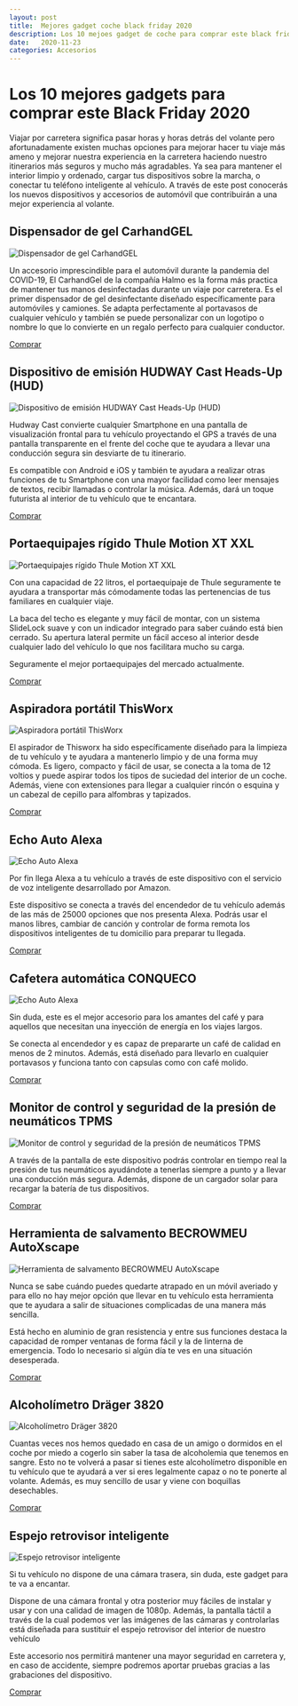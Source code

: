 ```yaml
---
layout: post
title:  Mejores gadget coche black friday 2020
description: Los 10 mejoes gadget de coche para comprar este black friday 2020
date:   2020-11-23
categories: Accesorios
---
```


<h1>Los 10 mejores gadgets para comprar este Black Friday 2020</h1>


<p>Viajar por carretera significa pasar horas y horas detrás del volante pero afortunadamente existen muchas
opciones para mejorar hacer tu viaje más ameno y mejorar nuestra experiencia en la carretera haciendo
nuestro itinerarios más seguros y mucho más agradables.
Ya sea para mantener el interior limpio y ordenado, cargar tus dispositivos sobre la marcha, o conectar tu
teléfono inteligente al vehículo. A través de este post conocerás los nuevos dispositivos y accesorios de
automóvil que contribuirán a una mejor experiencia al volante.</p>

<h2>Dispensador de gel CarhandGEL</h2>

<img class="product-img" src="https://images-na.ssl-images-amazon.com/images/I/61LGJjAS3NL._AC_SL1500_.jpg" alt="Dispensador de gel CarhandGEL" />

<p>Un accesorio imprescindible para el automóvil durante la pandemia del COVID-19, El CarhandGel de la
compañía Halmo es la forma más practica de mantener tus manos desinfectadas durante un viaje por
carretera. Es el primer dispensador de gel desinfectante diseñado específicamente para automóviles y
camiones. Se adapta perfectamente al portavasos de cualquier vehículo y también se puede personalizar
con un logotipo o nombre lo que lo convierte en un regalo perfecto para cualquier conductor.</p>

<a href="https://www.amazon.es/dp/B08B83CZLT/ref=as_li_ss_tl?language=en_US&ie=UTF8&linkCode=gs2&linkId=172f005d899743f6bf3f26b92aabf2ee&tag=travelo0e-21" target="_blank" class="myButton">Comprar</a>

<h2>Dispositivo de emisión HUDWAY Cast Heads-Up (HUD)</h2>

<img class="product-img" src="https://images-na.ssl-images-amazon.com/images/I/41pnKFSQ4hL._AC_.jpg" alt="Dispositivo de emisión HUDWAY Cast Heads-Up (HUD)" />

<p>Hudway Cast convierte cualquier Smartphone en una pantalla de visualización frontal para tu vehículo
proyectando el GPS a través de una pantalla transparente en el frente del coche que te ayudara a llevar
una conducción segura sin desviarte de tu itinerario.</p>

<p>Es compatible con Android e iOS y también te ayudara a realizar otras funciones de tu Smartphone con
una mayor facilidad como leer mensajes de textos, recibir llamadas o controlar la música. Además, dará
un toque futurista al interior de tu vehículo que te encantara.</p>

<a href="https://www.amazon.es/dp/B01LX2XO5R/ref=as_li_ss_tl?ie=UTF8&linkCode=gs2&linkId=b3bb8cf30e31c81efe6186501ece3db5&tag=travelo0e-21" target="_blank" class="myButton">Comprar</a>

<h2>Portaequipajes rígido Thule Motion XT XXL</h2>

<img class="product-img" src="https://images-na.ssl-images-amazon.com/images/I/81SKU4tQ3XL._AC_SL1500_.jpg" alt="Portaequipajes rígido Thule Motion XT XXL" />

<p>Con una capacidad de 22 litros, el portaequipaje de Thule seguramente te ayudara a transportar más
cómodamente todas las pertenencias de tus familiares en cualquier viaje.</p>

<p>La baca del techo es elegante y muy fácil de montar, con un sistema SlideLock suave y con un indicador
integrado para saber cuándo está bien cerrado. Su apertura lateral permite un fácil acceso al interior
desde cualquier lado del vehículo lo que nos facilitara mucho su carga.</p>

<p>Seguramente el mejor portaequipajes del mercado actualmente.</p>

<a href="https://www.amazon.es/Thule-Vers%C3%A1til-Portaequipajes-Montaje-Diario/dp/B07FRSJQZ5/ref=sr_1_11?__mk_es_ES=%C3%85M%C3%85%C5%BD%C3%95%C3%91&dchild=1&keywords=cofre+coche&qid=1606134585&sr=8-11" target="_blank" class="myButton">Comprar</a>

<h2>Aspiradora portátil ThisWorx</h2>

<img class="product-img" src="https://images-na.ssl-images-amazon.com/images/I/812Cu1m%2BApL._AC_SL1500_.jpg" alt="Aspiradora portátil ThisWorx" />

<p>El aspirador de Thisworx ha sido específicamente diseñado para la limpieza de tu vehículo y te ayudara a
mantenerlo limpio y de una forma muy cómoda. Es ligero, compacto y fácil de usar, se conecta a la toma
de 12 voltios y puede aspirar todos los tipos de suciedad del interior de un coche. Además, viene con
extensiones para llegar a cualquier rincón o esquina y un cabezal de cepillo para alfombras y tapizados.</p>

<a href="https://www.amazon.es/dp/B06ZY896ZM/ref=as_li_ss_tl?language=en_US&ie=UTF8&linkCode=gs2&linkId=2995b6934fcaeffb0639f750fd8eb707&tag=travelo0e-21" target="_blank" class="myButton">Comprar</a>

<h2>Echo Auto Alexa</h2>

<img class="product-img" src="https://images-na.ssl-images-amazon.com/images/I/81EZ%2ByQuT8L._AC_SL1500_.jpg" alt="Echo Auto Alexa" />

<p>Por fin llega Alexa a tu vehículo a través de este dispositivo con el servicio de voz inteligente desarrollado
por Amazon. </p>

<p>Este dispositivo se conecta a través del encendedor de tu vehículo además de las más de 25000
opciones que nos presenta Alexa. Podrás usar el manos libres, cambiar de canción y controlar de forma
remota los dispositivos inteligentes de tu domicilio para preparar tu llegada.
</p>

<a href="https://www.amazon.es/echo-auto-pon-alexa-en-tu-coche/dp/B078YP59TT/ref=sr_1_1?__mk_es_ES=%C3%85M%C3%85%C5%BD%C3%95%C3%91&dchild=1&keywords=alexa+coche&qid=1606134704&sr=8-1" target="_blank" class="myButton">Comprar</a>

<h2>Cafetera automática CONQUECO</h2>

<img class="product-img" src="https://images-na.ssl-images-amazon.com/images/I/613xQpivErL._AC_SL1000_.jpg" alt="Echo Auto Alexa" />

<p>Sin duda, este es el mejor accesorio para los amantes del café y para aquellos que necesitan una
inyección de energía en los viajes largos.</p>

<p>Se conecta al encendedor y es capaz de prepararte un café de calidad en menos de 2 minutos. Además,
está diseñado para llevarlo en cualquier portavasos y funciona tanto con capsulas como con café molido.</p>

<a href="https://www.amazon.es/CONQUECO-autom%C3%A1tica-El%C3%A9ctrica-Operaci%C3%B3n-One-Button/dp/B07R55GT28/ref=sr_1_1?__mk_es_ES=%C3%85M%C3%85%C5%BD%C3%95%C3%91&dchild=1&keywords=handpresso&qid=1606134878&sr=8-1" target="_blank" class="myButton">Comprar</a>

<h2>Monitor de control y seguridad de la presión de neumáticos TPMS</h2>

<img class="product-img" src="https://images-na.ssl-images-amazon.com/images/I/61REGH3st8L._AC_SL1000_.jpg" alt="Monitor de control y seguridad de la presión de neumáticos TPMS" />

<p>A través de la pantalla de este dispositivo podrás controlar en tiempo real la presión de tus neumáticos
ayudándote a tenerlas siempre a punto y a llevar una conducción más segura. Además, dispone de un
cargador solar para recargar la batería de tus dispositivos.</p>

<a href="https://www.amazon.es/Monitoreo-Neum%C3%A1ticos-Seguridad-Pantalla-Temperatura/dp/B07V73YGVV/ref=sr_1_4?__mk_es_ES=%C3%85M%C3%85%C5%BD%C3%95%C3%91&dchild=1&keywords=controlador+presion+coche&qid=1606134940&sr=8-4" target="_blank" class="myButton">Comprar</a>

<h2>Herramienta de salvamento BECROWMEU AutoXscape</h2> 

<img class="product-img" src="https://images-na.ssl-images-amazon.com/images/I/71nEpzA3ffL._AC_SL1500_.jpg" alt="Herramienta de salvamento BECROWMEU AutoXscape" />

<p>Nunca se sabe cuándo puedes quedarte atrapado en un móvil averiado y para ello no hay mejor opción
que llevar en tu vehículo esta herramienta que te ayudara a salir de situaciones complicadas de una
manera más sencilla.</p>

<p>Está hecho en aluminio de gran resistencia y entre sus funciones destaca la capacidad de romper
ventanas de forma fácil y la de linterna de emergencia. Todo lo necesario si algún día te ves en una
situación desesperada.</p>

<a href="https://www.amazon.es/BECROWMEU-Emergencia-Recargable-Herramienta-Supervivencia/dp/B07FPL3PP5/ref=sr_1_1?__mk_es_ES=%C3%85M%C3%85%C5%BD%C3%95%C3%91&dchild=1&keywords=autoxscape&qid=1606135034&sr=8-1" target="_blank" class="myButton">Comprar</a>

<h2>Alcoholímetro Dräger 3820</h2>

<img class="product-img" src="https://images-na.ssl-images-amazon.com/images/I/61TP9LgzOML._AC_SL1500_.jpg" alt="Alcoholímetro Dräger 3820" />

<p>Cuantas veces nos hemos quedado en casa de un amigo o dormidos en el coche por miedo a cogerlo sin
saber la tasa de alcoholemia que tenemos en sangre. Esto no te volverá a pasar si tienes este
alcoholímetro disponible en tu vehículo que te ayudará a ver si eres legalmente capaz o no te ponerte al
volante. Además, es muy sencillo de usar y viene con boquillas desechables.</p>

<a href="https://www.amazon.es/Dr%C3%A4ger-Alkoholtester-Alcotest-negro-Display/dp/B01AWB2JBY/ref=sr_1_2_sspa?__mk_es_ES=%C3%85M%C3%85%C5%BD%C3%95%C3%91&dchild=1&keywords=alcoholimetro+coche&qid=1606135155&sr=8-2-spons&psc=1&spLa=ZW5jcnlwdGVkUXVhbGlmaWVyPUE2Mjg0NDUxVVhQMEgmZW5jcnlwdGVkSWQ9QTAwMjI2OTUzQTBTUFgxM1o3TUlZJmVuY3J5cHRlZEFkSWQ9QTA5MDk2ODRKVFUwSDhFUTNON0smd2lkZ2V0TmFtZT1zcF9hdGYmYWN0aW9uPWNsaWNrUmVkaXJlY3QmZG9Ob3RMb2dDbGljaz10cnVl" target="_blank" class="myButton">Comprar</a>

<h2>Espejo retrovisor inteligente</h2>

<img class="product-img" src="https://images-na.ssl-images-amazon.com/images/I/71XeIwQK%2B5L._AC_SL1500_.jpg" alt="Espejo retrovisor inteligente" />

<p>Si tu vehículo no dispone de una cámara trasera, sin duda, este gadget para te va a encantar.</p>
<p>Dispone de una cámara frontal y otra posterior muy fáciles de instalar y usar y con una calidad de imagen
de 1080p. Además, la pantalla táctil a través de la cual podemos ver las imágenes de las cámaras y
controlarlas está diseñada para sustituir el espejo retrovisor del interior de nuestro vehículo</p>
<p>Este accesorio nos permitirá mantener una mayor seguridad en carretera y, en caso de accidente,
siempre podremos aportar pruebas gracias a las grabaciones del dispositivo.</p>

<a href="https://www.amazon.es/Dr%C3%A4ger-Alkoholtester-Alcotest-negro-Display/dp/B01AWB2JBY/ref=sr_1_2_sspa?__mk_es_ES=%C3%85M%C3%85%C5%BD%C3%95%C3%91&dchild=1&keywords=alcoholimetro+coche&qid=1606135155&sr=8-2-spons&psc=1&spLa=ZW5jcnlwdGVkUXVhbGlmaWVyPUE2Mjg0NDUxVVhQMEgmZW5jcnlwdGVkSWQ9QTAwMjI2OTUzQTBTUFgxM1o3TUlZJmVuY3J5cHRlZEFkSWQ9QTA5MDk2ODRKVFUwSDhFUTNON0smd2lkZ2V0TmFtZT1zcF9hdGYmYWN0aW9uPWNsaWNrUmVkaXJlY3QmZG9Ob3RMb2dDbGljaz10cnVl" target="_blank" class="myButton">Comprar</a>

